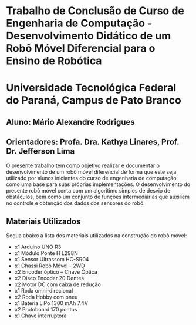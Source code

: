 # Trabalho de Conclusão de Curso de Engenharia de Computação - Desenvolvimento Didático de um Robô Móvel Diferencial para o Ensino de Robótica
# Universidade Tecnológica Federal do Paraná, Campus de Pato Branco
## Aluno: Mário Alexandre Rodrigues
## Orientadores: Profa. Dra. Kathya Linares, Prof. Dr. Jefferson Lima

O presente trabalho tem como objetivo realizar e documentar o desenvolvimento de um robô móvel diferencial de forma que este seja utilizado por alunos iniciantes do curso de engenharia de computação como uma base para suas próprias implementações. O desenvolvimento do presente robô móvel conta com um algoritimo simples de desvio de obstáculos, bem como um conjunto de funções intermediárias que auxiliem no controle e obtenção dos dados dos sensores do robô.

## Materiais Utilizados
Segua abaixo a lista dos materiais utilizados na construção do robô móvel:

* x1 Arduino UNO R3
* x1 Módulo Ponte H L298N 
* x1 Sensor Ultrassom HC-SR04
* x1 Chassi Robô Móvel - 2WD
* x2 Encoder óptico – Chave Óptica
* x2 Disco Encoder 20 Dentes
* x2 Motor DC com caixa de redução
* x1 Roda omni-direcional
* x2 Roda Hobby com pneu
* x1 Bateria LiPo 1300 mAh 7.4V
* x2 Protoboard 170 pontos
* x1 Chave interruptora
